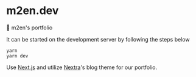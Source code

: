 # m2en.dev

🌻 m2en's portfolio

It can be started on the development server by following the steps below

```shell
yarn
yarn dev
```

Use [Next.js](https://nextjs.org/) and utilize [Nextra](https://nextra.site/)'s blog theme for our portfolio.
